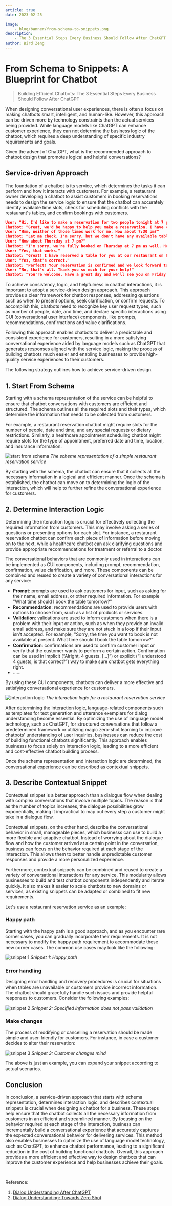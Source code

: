 ```yaml
---
article: true
date: 2023-02-25

image:
    - blog/banner/from-schema-to-snippets.png
description:
    - The 3 Essential Steps Every Business Should Follow After ChatGPT
author: Bird Zeng
---
```


# From Schema to Snippets: A Blueprint for Chatbot
> Building Efficient Chatbots: The 3 Essential Steps Every Business Should Follow After ChatGPT

When designing conversational user experiences, there is often a focus on making chatbots smart, intelligent, and human-like. However, this approach can be driven more by technology constraints than the actual services being provided. While language models like ChatGPT can enhance customer experience, they can not determine the business logic of the chatbot, which requires a deep understanding of specific industry requirements and goals.

Given the advent of ChatGPT, what is the recommended approach to chatbot design that promotes logical and helpful conversations? 

## Service-driven Approach

The foundation of a chatbot is its service, which determines the tasks it can perform and how it interacts with customers. For example, a restaurant owner developing a chatbot to assist customers in booking reservations needs to design the service logic to ensure that the chatbot can accurately identify available time slots, check for scheduling conflicts with the restaurant's tables, and confirm bookings with customers.

``` json 
User: "Hi, I'd like to make a reservation for two people tonight at 7 pm."
Chatbot: "Great, we'd be happy to help you make a reservation. I have checked our availability and unfortunately we are fully booked at 7 pm tonight. However, we do have availability at 6 pm or 8 pm. Would either of those times work for you?"
User: "Hmm, neither of those times work for me. How about 7:30 pm?"
Chatbot: "Let me check. I'm sorry, but we don't have any available tables at 7:30 pm either. Would you like me to check other days or times for you?"
User: "How about Thursday at 7 pm?"
Chatbot: "I'm sorry, we're fully booked on Thursday at 7 pm as well. However, we do have availability on Friday at 7 pm. Would you like to reserve a table for Friday instead?"
User: "Yes, that works."
Chatbot: "Great! I have reserved a table for you at our restaurant on Friday at 7 pm. Can I confirm your reservation under the name of John?"
User: "Yes, that's correct."
Chatbot: "Perfect! Your reservation is confirmed and we look forward to seeing you on Friday. Is there anything else I can assist you with?"
User: "No, that's all. Thank you so much for your help!"
Chatbot: "You're welcome. Have a great day and we'll see you on Friday!"
```

To achieve consistency, logic, and helpfulness in chatbot interactions, it is important to adopt a service-driven design approach. This approach provides a clear framework for chatbot responses, addressing questions such as when to present options, seek clarification, or confirm requests. To accomplish this, chatbots need to recognize key user request types, such as number of people, date, and time, and declare specific interactions using CUI (conversational user interface) components, like prompts, recommendations, confirmations and value clarifications.

Following this approach enables chatbots to deliver a predictable and consistent experience for customers, resulting in a more satisfying conversational experience aided by language models such as ChatGPT that generates responses aligned with the service logic, making the process of building chatbots much easier and enabling businesses to provide high-quality service experiences to their customers.

The following strategy outlines how to achieve service-driven design.

## 1. Start From Schema

Starting with a schema representation of the service can be helpful to ensure that chatbot conversations with customers are efficient and structured. The schema outlines all the required slots and their types, which determine the information that needs to be collected from customers. 

For example, a restaurant reservation chatbot might require slots for the number of people, date and time, and any special requests or dietary restrictions. Similarly, a healthcare appointment scheduling chatbot might require slots for the type of appointment, preferred date and time, location, and insurance information. 

![start from schema](/images/blog/from-schema-to-snippets/start-from-schema.png)
*The scheme representation of a simple restaurant reservation service*

By starting with the schema, the chatbot can ensure that it collects all the necessary information in a logical and efficient manner. Once the schema is established, the chatbot can move on to determining the logic of the interaction, which will help to further refine the conversational experience for customers.

## 2. Determine Interaction Logic

Determining the interaction logic is crucial for effectively collecting the required information from customers. This may involve asking a series of questions or presenting options for each slot. For instance, a restaurant reservation chatbot can confirm each piece of information before moving on to the next, while a healthcare chatbot can ask clarifying questions and provide appropriate recommendations for treatment or referral to a doctor.

The conversational behaviors that are commonly used in interactions can be implemented as CUI components, including prompt, recommendation, confirmation, value clarification, and more. These components can be combined and reused to create a variety of conversational interactions for any service: 
- **Prompt**: prompts are used to ask customers for input, such as asking for their name, email address, or other required information. For example "What time should I book the table tomorrow?"
- **Recommendation**: recommendations are used to provide users with options to choose from, such as a list of products or services.
- **Validation**: validations are used to inform customers when there is a problem with their input or action, such as when they provide an invalid email address, and make sure they are not stuck in a loop if their input isn't accepted. For example, "Sorry, the time you want to book is not available at present. What time should I book the table tomorrow?"
- **Confirmation**: confirmations are used to confirm customer input or verify that the customer wants to perform a certain action. Confirmation can be used in implicit (“Alright, 4 guests. [...]”) or explicit (“I understood 4 guests, is that correct?”) way to make sure chatbot gets everything right.
- ……

By using these CUI components, chatbots can deliver a more effective and satisfying conversational experience for customers.

![interaction logic](/images/blog/from-schema-to-snippets/interaction-logic.png)
*The interaction logic for a restaurant reservation service*

After determining the interaction logic, language-related components such as templates for text generation and utterance exemplars for dialog understanding become essential. By optimizing the use of language model technology, such as ChatGPT, for structured conversations that follow a predetermined framework or utilizing magic zero-shot learning to improve chatbots' understanding of user inquiries, businesses can reduce the cost of building functional chatbots significantly. This approach enables businesss to focus solely on interaction logic, leading to a more efficient and cost-effective chatbot building process.

Once the schema representation and interaction logic are determined, the conversational experience can be described as contextual snippets.

## 3. Describe Contextual Snippet

Contextual snippet is a better approach than a dialogue flow when dealing with complex conversations that involve multiple topics. The reason is that as the number of topics increases, the dialogue possibilities grow exponentially, making it impractical to map out every step a customer might take in a dialogue flow.

Contextual snippets, on the other hand, describe the conversational behavior in small, manageable pieces, which businesss can use to build a more flexible and adaptive chatbot. Instead of worrying about the dialogue flow and how the customer arrived at a certain point in the conversation, business can focus on the behavior required at each stage of the interaction. This allows them to better handle unpredictable customer responses and provide a more personalized experience.

Furthermore, contextual snippets can be combined and reused to create a variety of conversational interactions for any service. This modularity allows businesses to build and test chatbot components independently and iterate quickly. It also makes it easier to scale chatbots to new domains or services, as existing snippets can be adapted or combined to fit new requirements.

Let's use a restaurant reservation service as an example:

### Happy path

Starting with the happy path is a good approach, and as you encounter rare corner cases, you can gradually incorporate their requirements. It is not necessary to modify the happy path requirement to accommodate these new corner cases. The common use cases may look like the following:

![snippet 1](/images/blog/from-schema-to-snippets/snippet1.png)
*Snippet 1: Happy path*

### Error handling

Designing error handling and recovery procedures is crucial for situations when tables are unavailable or customers provide incorrect information. The chatbot should gracefully handle such issues and provide helpful responses to customers. Consider the following examples:

![snippet 2](/images/blog/from-schema-to-snippets/snippet2.png)
*Snippet 2: Specified information does not pass validation*

### Make changes

The process of modifying or cancelling a reservation should be made simple and user-friendly for customers. For instance, in case a customer decides to alter their reservation: 

![snippet 3](/images/blog/from-schema-to-snippets/snippet3.png)
*Snippet 3: Customer changes mind*

The above is just an example, you can expand your snippet according to actual scenarios.

## Conclusion

In conclusion, a service-driven approach that starts with schema representation, determines interaction logic, and describes contextual snippets is crucial when designing a chatbot for a business. These steps help ensure that the chatbot collects all the necessary information from customers in an efficient and streamlined manner. By focusing on the behavior required at each stage of the interaction, business can incrementally build a conversational experience that accurately captures the expected conversational behavior for delivering services. This method also enables businesses to optimize the use of language model technology, such as ChatGPT, to enhance chatbot performance, leading to a significant reduction in the cost of building functional chatbots. Overall, this approach provides a more efficient and effective way to design chatbots that can improve the customer experience and help businesses achieve their goals.

<br>

Reference:
1. [Dialog Understanding After ChatGPT](https://opencui.medium.com/dialog-understanding-after-chatgpt-b19c6291eee3)
2. [Dialog Understanding: Towards Zero Shot](https://opencui.medium.com/dialog-understanding-3-origin-of-llms-zero-shot-capability-813b1f863463)